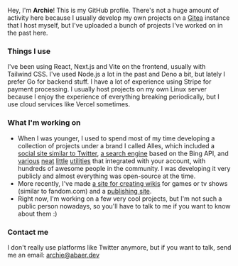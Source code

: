 Hey, I'm **Archie**! This is my GitHub profile. There's not a huge amount of activity here because I usually develop my own projects on a [Gitea](https://gitea.io) instance that I host myself, but I've uploaded a bunch of projects I've worked on in the past here.

### Things I use
I've been using React, Next.js and Vite on the frontend, usually with Tailwind CSS. I've used Node.js a lot in the past and Deno a bit, but lately I prefer Go for backend stuff. I have a lot of experience using Stripe for payment processing. I usually host projects on my own Linux server because I enjoy the experience of everything breaking periodically, but I use cloud services like Vercel sometimes.

### What I'm working on
- When I was younger, I used to spend most of my time developing a collection of projects under a brand I called Alles, which included a [social site similar to Twitter](https://github.com/xkcdstickfigure/micro), [a search engine](https://github.com/xkcdstickfigure/bing) based on the Bing API, and [various](https://github.com/xkcdstickfigure/pulsar) [neat](https://github.com/xkcdstickfigure/tab-home) [little](https://github.com/xkcdstickfigure/verdaccio-api-auth) [utilities](https://github.com/xkcdstickfigure/mcauth) that integrated with your account, with hundreds of awesome people in the community. I was developing it very publicly and almost everything was open-source at the time.
- More recently, I've made [a site for creating wikis](https://github.com/xkcdstickfigure/wiki) for games or tv shows (similar to fandom.com) and a [publishing site](https://github.com/xkcdstickfigure/write.cx).
- Right now, I'm working on a few very cool projects, but I'm not such a public person nowadays, so you'll have to talk to me if you want to know about them :)

### Contact me
I don't really use platforms like Twitter anymore, but if you want to talk, send me an email: archie@abaer.dev
